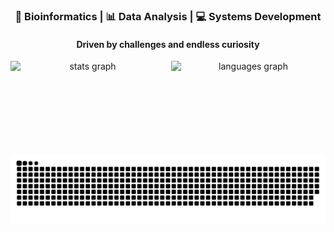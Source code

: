 <h3 align="center">
  🧬 Bioinformatics | 📊 Data Analysis | 💻 Systems Development
</h3>

<h4 align="center">
  Driven by challenges and endless curiosity
</h4>

<div align="center" style="display: flex; flex-wrap: wrap; justify-content: center; gap: 10px;">
  <img src="https://github-readme-stats.vercel.app/api?username=alessandragr&hide_title=false&hide_rank=false&show_icons=true&include_all_commits=true&count_private=true&disable_animations=false&theme=transparent&locale=en&hide_border=false" height="150" alt="stats graph" style="flex: 1 1 45%; max-width: 100%;" />
  <img src="https://github-readme-stats.vercel.app/api/top-langs?username=alessandragr&locale=en&hide_title=false&layout=compact&card_width=320&langs_count=5&theme=transparent&hide_border=false" height="150" alt="languages graph" style="flex: 1 1 45%; max-width: 100%;" />
</div>

<div align="center">
  <picture>
    <source media="(prefers-color-scheme: dark)" srcset="https://raw.githubusercontent.com/Alessandragr/alessandragr/output/github-contribution-grid-snake-dark.svg">
    <source media="(prefers-color-scheme: light)" srcset="https://raw.githubusercontent.com/Alessandragr/alessandragr/output/github-contribution-grid-snake.svg">
    <img alt="github contribution grid snake animation" src="https://raw.githubusercontent.com/Alessandragr/alessandragr/output/github-contribution-grid-snake.svg">
  </picture>
</div>
